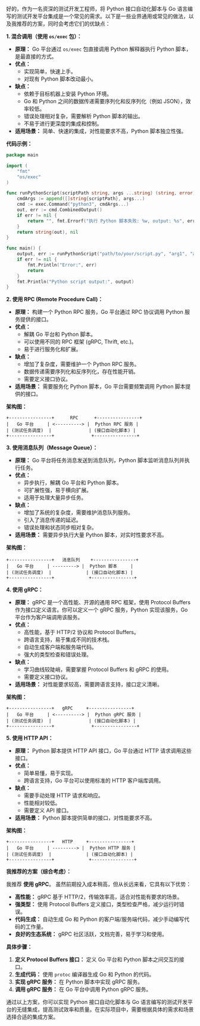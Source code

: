 好的，作为一名资深的测试开发工程师，将 Python 接口自动化脚本与 Go 语言编写的测试开发平台集成是一个常见的需求。以下是一些业界通用或常见的做法，以及我推荐的方案，同时会考虑它们的优缺点：

**1. 混合调用（使用 `os/exec` 包）：**

*   **原理：** Go 平台通过 `os/exec` 包直接调用 Python 解释器执行 Python 脚本，是最直接的方式。
*   **优点：**
    *   实现简单，快速上手。
    *   对现有 Python 脚本改动最小。
*   **缺点：**
    *   依赖于目标机器上安装 Python 环境。
    *   Go 和 Python 之间的数据传递需要序列化和反序列化（例如 JSON），效率较低。
    *   错误处理相对复杂，需要解析 Python 脚本的输出。
    *   不易于进行更深度的集成和控制。
*   **适用场景：** 简单、快速的集成，对性能要求不高，Python 脚本独立性强。

**代码示例：**

```go
package main

import (
	"fmt"
	"os/exec"
)

func runPythonScript(scriptPath string, args ...string) (string, error) {
	cmdArgs := append([]string{scriptPath}, args...)
	cmd := exec.Command("python3", cmdArgs...)
	out, err := cmd.CombinedOutput()
	if err != nil {
		return "", fmt.Errorf("执行 Python 脚本失败: %w, output: %s", err, string(out))
	}
	return string(out), nil
}

func main() {
	output, err := runPythonScript("path/to/your/script.py", "arg1", "arg2")
	if err != nil {
		fmt.Println("Error:", err)
		return
	}
	fmt.Println("Python script output:", output)
}
```

**2. 使用 RPC (Remote Procedure Call)：**

*   **原理：** 构建一个 Python RPC 服务，Go 平台通过 RPC 协议调用 Python 服务提供的接口。
*   **优点：**
    *   解耦 Go 平台和 Python 脚本。
    *   可以使用不同的 RPC 框架 (gRPC, Thrift, etc.)。
    *   易于进行服务化和扩展。
*   **缺点：**
    *   增加了复杂度，需要维护一个 Python RPC 服务。
    *   数据传递需要序列化和反序列化，存在性能开销。
    *   需要定义接口协议。
*   **适用场景：** 需要服务化 Python 脚本，Go 平台需要频繁调用 Python 脚本提供的接口。

**架构图：**

```
+----------------+      RPC      +----------------+
|   Go 平台     | <----------> |  Python RPC 服务 |
| (测试任务调度)  |              | (接口自动化脚本) |
+----------------+              +----------------+
```

**3. 使用消息队列（Message Queue）：**

*   **原理：** Go 平台将任务消息发送到消息队列，Python 脚本监听消息队列并执行任务。
*   **优点：**
    *   异步执行，解耦 Go 平台和 Python 脚本。
    *   可扩展性强，易于横向扩展。
    *   适用于处理大量异步任务。
*   **缺点：**
    *   增加了系统的复杂度，需要维护消息队列服务。
    *   引入了消息传递的延迟。
    *   错误处理和状态同步相对复杂。
*   **适用场景：** 需要异步执行大量 Python 脚本，对实时性要求不高。

**架构图：**

```
+----------------+   消息队列    +----------------+
|   Go 平台     | ---------> |  Python 脚本     |
| (测试任务调度)  |             | (接口自动化脚本) |
+----------------+             +----------------+
```

**4. 使用 gRPC：**

*   **原理：** gRPC 是一个高性能、开源的通用 RPC 框架，使用 Protocol Buffers 作为接口定义语言。你可以定义一个 gRPC 服务，Python 实现该服务，Go 平台作为客户端调用该服务。
*   **优点：**
    *   高性能，基于 HTTP/2 协议和 Protocol Buffers。
    *   跨语言支持，易于集成不同的技术栈。
    *   自动生成客户端和服务端代码。
    *   强大的类型检查和错误处理。
*   **缺点：**
    *   学习曲线较陡峭，需要掌握 Protocol Buffers 和 gRPC 的使用。
    *   需要定义接口协议。
*   **适用场景：** 对性能要求较高，需要跨语言支持，接口定义清晰。

**架构图：**

```
+----------------+   gRPC     +----------------+
|   Go 平台     | <----------> |  Python gRPC 服务 |
| (测试任务调度)  |              | (接口自动化脚本) |
+----------------+              +----------------+
```

**5. 使用 HTTP API：**

*   **原理：** Python 脚本提供 HTTP API 接口，Go 平台通过 HTTP 请求调用这些接口。
*   **优点：**
    *   简单易懂，易于实现。
    *   跨语言支持，Go 平台可以使用标准的 HTTP 客户端库调用。
*   **缺点：**
    *   需要手动处理 HTTP 请求和响应。
    *   性能相对较低。
    *   需要定义 API 接口。
*   **适用场景：** Python 脚本提供简单的接口，对性能要求不高。

**架构图：**

```
+----------------+   HTTP     +----------------+
|   Go 平台     | ---------> |  Python HTTP 服务 |
| (测试任务调度)  |             | (接口自动化脚本) |
+----------------+             +----------------+
```

**我推荐的方案（综合考虑）：**

我推荐 **使用 gRPC**。 虽然前期投入成本稍高，但从长远来看，它具有以下优势：

*   **高性能：** gRPC 基于 HTTP/2，传输效率高，适合对性能有要求的场景。
*   **强类型：** 使用 Protocol Buffers 定义接口，类型检查严格，减少运行时错误。
*   **代码生成：** 自动生成 Go 和 Python 的客户端/服务端代码，减少手动编写代码的工作量。
*   **良好的生态系统：** gRPC 社区活跃，文档完善，易于学习和使用。

**具体步骤：**

1.  **定义 Protocol Buffers 接口：** 定义 Go 平台和 Python 脚本之间交互的接口。
2.  **生成代码：** 使用 `protoc` 编译器生成 Go 和 Python 的代码。
3.  **实现 gRPC 服务：** 在 Python 脚本中实现 gRPC 服务。
4.  **调用 gRPC 服务：** 在 Go 平台中调用 Python gRPC 服务。

通过以上方案，你可以实现 Python 接口自动化脚本与 Go 语言编写的测试开发平台的无缝集成，提高测试效率和质量。在实际项目中，需要根据具体的需求和场景选择合适的集成方案。